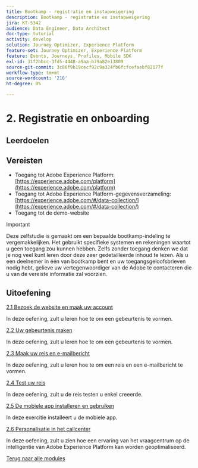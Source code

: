 ```yaml
---
title: Bootkamp - registratie en instapweigering
description: Bootkamp - registratie en instapweigering
jira: KT-5342
audience: Data Engineer, Data Architect
doc-type: tutorial
activity: develop
solution: Journey Optimizer, Experience Platform
feature-set: Journey Optimizer, Experience Platform
feature: Events, Journeys, Profiles, Mobile SDK
exl-id: 31f2bbcc-3fd5-4448-a9aa-b79a82e13809
source-git-commit: 3c86f9b19cecf92c9a324fb6fcfcefaebf82177f
workflow-type: tm+mt
source-wordcount: '216'
ht-degree: 0%

---
```


# 2. Registratie en onboarding

## Leerdoelen

## Vereisten

- Toegang tot Adobe Experience Platform: [https://experience.adobe.com/platform](https://experience.adobe.com/platform)
- Toegang tot Adobe Experience Platform-gegevensverzameling: [https://experience.adobe.com/#/data-collection/](https://experience.adobe.com/#/data-collection/)
- Toegang tot de demo-website

>[!IMPORTANT]
>
>Deze zelfstudie is gemaakt om een bepaalde bootkamp-indeling te vergemakkelijken. Het gebruikt specifieke systemen en rekeningen waartot u geen toegang zou kunnen hebben. Zelfs zonder toegang denken we dat je nog veel kunt leren door deze zeer gedetailleerde inhoud te lezen. Als u een deelnemer in één van bootkamp bent en uw toegangsgeloofsbrieven nodig hebt, gelieve uw vertegenwoordiger van de Adobe te contacteren die u van de vereiste informatie zal voorzien.

## Uitoefening

[2.1 Bezoek de website en maak uw account](./ex1.md)

In deze oefening, zult u leren hoe te om een gebeurtenis te vormen.

[2.2 Uw gebeurtenis maken](./ex2.md)

In deze oefening, zult u leren hoe te om een gebeurtenis te vormen.

[2.3 Maak uw reis en e-mailbericht](./ex3.md)

In deze oefening, zult u leren hoe te om een reis en een e-mailbericht te vormen.

[2.4 Test uw reis](./ex4.md)

In deze oefening, zult u de reis testen u enkel creeerde.

[2.5 De mobiele app installeren en gebruiken](./ex5.md)

In deze exercitie installeert u de mobiele app.

[2.6 Personalisatie in het callcenter](./ex6.md)

In deze oefening, zult u zien hoe een ervaring van het vraagcentrum op de intelligentie van Adobe Experience Platform kan worden geoptimaliseerd.

[Terug naar alle modules](../../overview.md)
